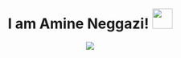 <!-- Welcome Message -->
<h1 align="center">
  I am Amine Neggazi!
  <img src="https://media.giphy.com/media/hvRJCLFzcasrR4ia7z/giphy.gif" width="40">
</h1>

<!-- Typing SVG -->
<p align="center">
  <a href="https://github.com/nemo256">
    <img src="https://readme-typing-svg.herokuapp.com?size=28&duration=4000&color=4B0088&center=true&lines=Full-Stack+Web+Developer;Open+Sourcerer">
  </a>
</p>
